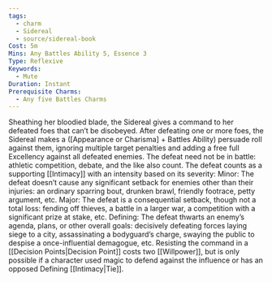 ```yaml
---
tags:
  - charm
  - Sidereal
  - source/sidereal-book
Cost: 5m
Mins: Any Battles Ability 5, Essence 3
Type: Reflexive
Keywords:
  - Mute
Duration: Instant
Prerequisite Charms:
  - Any five Battles Charms
---
```

Sheathing her bloodied blade, the Sidereal gives a command to her defeated foes that can’t be disobeyed. After defeating one or more foes, the Sidereal makes a ([Appearance or Charisma] + Battles Ability) persuade roll against them, ignoring multiple target penalties and adding a free full Excellency against all defeated enemies. The defeat need not be in battle: athletic competition, debate, and the like also count. The defeat counts as a supporting [[Intimacy]] with an intensity based on its severity: Minor: The defeat doesn’t cause any significant setback for enemies other than their injuries: an ordinary sparring bout, drunken brawl, friendly footrace, petty argument, etc. Major: The defeat is a consequential setback, though not a total loss: fending off thieves, a battle in a larger war, a competition with a significant prize at stake, etc. Defining: The defeat thwarts an enemy’s agenda, plans, or other overall goals: decisively defeating forces laying siege to a city, assassinating a bodyguard’s charge, swaying the public to despise a once-influential demagogue, etc. Resisting the command in a [[Decision Points|Decision Point]] costs two [[Willpower]], but is only possible if a character used magic to defend against the influence or has an opposed Defining [[Intimacy|Tie]].